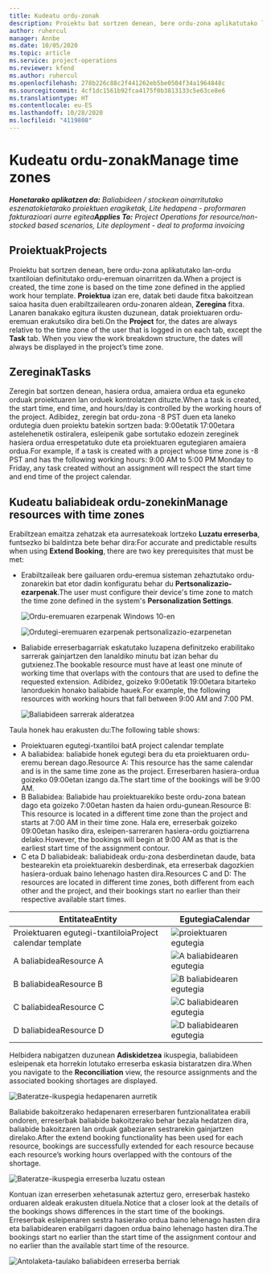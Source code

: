 ```yaml
---
title: Kudeatu ordu-zonak
description: Proiektu bat sortzen denean, bere ordu-zona aplikatutako lan-ordu txantiloian definitutako ordu-eremuan oinarritzen da.
author: ruhercul
manager: Annbe
ms.date: 10/05/2020
ms.topic: article
ms.service: project-operations
ms.reviewer: kfend
ms.author: ruhercul
ms.openlocfilehash: 278b226c88c2f441262eb5be0504f34a1964848c
ms.sourcegitcommit: 4cf1dc1561b92fca4175f0b3813133c5e63ce8e6
ms.translationtype: HT
ms.contentlocale: eu-ES
ms.lasthandoff: 10/28/2020
ms.locfileid: "4119808"
---
```

# <a name="manage-time-zones"></a><span data-ttu-id="6ce25-103">Kudeatu ordu-zonak</span><span class="sxs-lookup"><span data-stu-id="6ce25-103">Manage time zones</span></span>

<span data-ttu-id="6ce25-104">_**Honetarako aplikatzen da:** Baliabideen / stockean oinarritutako eszenatokietarako proiektuen eragiketak, Lite hedapena - proformaren fakturazioari aurre egitea_</span><span class="sxs-lookup"><span data-stu-id="6ce25-104">_**Applies To:** Project Operations for resource/non-stocked based scenarios, Lite deployment - deal to proforma invoicing_</span></span>


## <a name="projects"></a><span data-ttu-id="6ce25-105">Proiektuak</span><span class="sxs-lookup"><span data-stu-id="6ce25-105">Projects</span></span>

<span data-ttu-id="6ce25-106">Proiektu bat sortzen denean, bere ordu-zona aplikatutako lan-ordu txantiloian definitutako ordu-eremuan oinarritzen da.</span><span class="sxs-lookup"><span data-stu-id="6ce25-106">When a project is created, the time zone is based on the time zone defined in the applied work hour template.</span></span> <span data-ttu-id="6ce25-107">**Proiektua** izan ere, datak beti daude fitxa bakoitzean saioa hasita duen erabiltzailearen ordu-zonaren aldean, **Zeregina** fitxa. Lanaren banakako egitura ikusten duzunean, datak proiektuaren ordu-eremuan erakutsiko dira beti.</span><span class="sxs-lookup"><span data-stu-id="6ce25-107">On the **Project** for, the dates are always relative to the time zone of the user that is logged in on each tab, except the **Task** tab. When you view the work breakdown structure, the dates will always be displayed in the project’s time zone.</span></span>

## <a name="tasks"></a><span data-ttu-id="6ce25-108">Zereginak</span><span class="sxs-lookup"><span data-stu-id="6ce25-108">Tasks</span></span>

<span data-ttu-id="6ce25-109">Zeregin bat sortzen denean, hasiera ordua, amaiera ordua eta eguneko orduak proiektuaren lan orduek kontrolatzen dituzte.</span><span class="sxs-lookup"><span data-stu-id="6ce25-109">When a task is created, the start time, end time, and hours/day is controlled by the working hours of the project.</span></span> <span data-ttu-id="6ce25-110">Adibidez, zeregin bat ordu-zona -8 PST duen eta laneko ordutegia duen proiektu batekin sortzen bada: 9:00etatik 17:00etara astelehenetik ostiralera, esleipenik gabe sortutako edozein zereginek hasiera ordua errespetatuko dute eta proiektuaren egutegiaren amaiera ordua.</span><span class="sxs-lookup"><span data-stu-id="6ce25-110">For example, if a task is created with a project whose time zone is -8 PST and has the following working hours: 9:00 AM to 5:00 PM Monday to Friday, any task created without an assignment will respect the start time and end time of the project calendar.</span></span>

## <a name="manage-resources-with-time-zones"></a><span data-ttu-id="6ce25-111">Kudeatu baliabideak ordu-zonekin</span><span class="sxs-lookup"><span data-stu-id="6ce25-111">Manage resources with time zones</span></span>

<span data-ttu-id="6ce25-112">Erabiltzean emaitza zehatzak eta aurresatekoak lortzeko **Luzatu erreserba**, funtsezko bi baldintza bete behar dira:</span><span class="sxs-lookup"><span data-stu-id="6ce25-112">For accurate and predictable results when using **Extend Booking**, there are two key prerequisites that must be met:</span></span>  

- <span data-ttu-id="6ce25-113">Erabiltzaileak bere gailuaren ordu-eremua sisteman zehaztutako ordu-zonarekin bat etor dadin konfiguratu behar du **Pertsonalizazio-ezarpenak**.</span><span class="sxs-lookup"><span data-stu-id="6ce25-113">The user must configure their device's time zone to match the time zone defined in the system's **Personalization Settings**.</span></span>
 
  ![Ordu-eremuaren ezarpenak Windows 10-en](media/reconcile-assignments-03.png)

  ![Ordutegi-eremuaren ezarpenak pertsonalizazio-ezarpenetan](media/reconcile-assignments-04.png)
 
- <span data-ttu-id="6ce25-116">Baliabide erreserbagarriak eskatutako luzapena definitzeko erabilitako sarrerak gainjartzen den lanaldiko minutu bat izan behar du gutxienez.</span><span class="sxs-lookup"><span data-stu-id="6ce25-116">The bookable resource must have at least one minute of working time that overlaps with the contours that are used to define the requested extension.</span></span> <span data-ttu-id="6ce25-117">Adibidez, goizeko 9:00etatik 19:00etara bitarteko lanorduekin honako baliabide hauek.</span><span class="sxs-lookup"><span data-stu-id="6ce25-117">For example, the following resources with working hours that fall between 9:00 AM and 7:00 PM.</span></span> 

  ![Baliabideen sarrerak alderatzea](media/reconcile-assignments-05.png)

<span data-ttu-id="6ce25-119">Taula honek hau erakusten du:</span><span class="sxs-lookup"><span data-stu-id="6ce25-119">The following table shows:</span></span>

- <span data-ttu-id="6ce25-120">Proiektuaren egutegi-txantiloi bat</span><span class="sxs-lookup"><span data-stu-id="6ce25-120">A project calendar template</span></span>
- <span data-ttu-id="6ce25-121">A baliabidea: baliabide honek egutegi bera du eta proiektuaren ordu-eremu berean dago.</span><span class="sxs-lookup"><span data-stu-id="6ce25-121">Resource A: This resource has the same calendar and is in the same time zone as the project.</span></span> <span data-ttu-id="6ce25-122">Erreserbaren hasiera-ordua goizeko 09:00etan izango da.</span><span class="sxs-lookup"><span data-stu-id="6ce25-122">The start time of the bookings will be 9:00 AM.</span></span>
- <span data-ttu-id="6ce25-123">B Baliabidea: Baliabide hau proiektuarekiko beste ordu-zona batean dago eta goizeko 7:00etan hasten da haien ordu-gunean.</span><span class="sxs-lookup"><span data-stu-id="6ce25-123">Resource B: This resource is located in a different time zone than the project and starts at 7:00 AM in their time zone.</span></span> <span data-ttu-id="6ce25-124">Hala ere, erreserbak goizeko 09:00etan hasiko dira, esleipen-sarreraren hasiera-ordu goiztiarrena delako.</span><span class="sxs-lookup"><span data-stu-id="6ce25-124">However, the bookings will begin at 9:00 AM as that is the earliest start time of the assignment contour.</span></span>
- <span data-ttu-id="6ce25-125">C eta D baliabideak: baliabideak ordu-zona desberdinetan daude, bata bestearekin eta proiektuarekin desberdinak, eta erreserbak dagozkien hasiera-orduak baino lehenago hasten dira.</span><span class="sxs-lookup"><span data-stu-id="6ce25-125">Resources C and D: The resources are located in different time zones, both different from each other and the project, and their bookings start no earlier than their respective available start times.</span></span>

|<span data-ttu-id="6ce25-126">Entitatea</span><span class="sxs-lookup"><span data-stu-id="6ce25-126">Entity</span></span>  |<span data-ttu-id="6ce25-127">Egutegia</span><span class="sxs-lookup"><span data-stu-id="6ce25-127">Calendar</span></span>  |
|-|-|
|<span data-ttu-id="6ce25-128">Proiektuaren egutegi-txantiloia</span><span class="sxs-lookup"><span data-stu-id="6ce25-128">Project calendar template</span></span>   | ![proiektuaren egutegia](media/reconcile-assignments-06.png) |
|<span data-ttu-id="6ce25-130">A baliabidea</span><span class="sxs-lookup"><span data-stu-id="6ce25-130">Resource A</span></span>  | ![A baliabidearen egutegia](media/reconcile-assignments-06.png) |
|<span data-ttu-id="6ce25-132">B baliabidea</span><span class="sxs-lookup"><span data-stu-id="6ce25-132">Resource B</span></span>  |  ![B baliabidearen egutegia](media/reconcile-assignments-07.png) |
|<span data-ttu-id="6ce25-134">C baliabidea</span><span class="sxs-lookup"><span data-stu-id="6ce25-134">Resource C</span></span>  |  ![C baliabidearen egutegia](media/reconcile-assignments-08.png) |
|<span data-ttu-id="6ce25-136">D baliabidea</span><span class="sxs-lookup"><span data-stu-id="6ce25-136">Resource D</span></span>  | ![D baliabidearen egutegia](media/reconcile-assignments-09.png)  |
 
<span data-ttu-id="6ce25-138">Helbidera nabigatzen duzunean **Adiskidetzea** ikuspegia, baliabideen esleipenak eta horrekin lotutako erreserba eskasia bistaratzen dira.</span><span class="sxs-lookup"><span data-stu-id="6ce25-138">When you navigate to the **Reconciliation** view, the resource assignments and the associated booking shortages are displayed.</span></span>

![Bateratze-ikuspegia hedapenaren aurretik](media/reconcile-assignments-10.png)

<span data-ttu-id="6ce25-140">Baliabide bakoitzerako hedapenaren erreserbaren funtzionalitatea erabili ondoren, erreserbak baliabide bakoitzerako behar bezala hedatzen dira, baliabide bakoitzaren lan orduak gabeziaren sestrarekin gainjartzen direlako.</span><span class="sxs-lookup"><span data-stu-id="6ce25-140">After the extend booking functionality has been used for each resource, bookings are successfully extended for each resource because each resource’s working hours overlapped with the contours of the shortage.</span></span>

![Bateratze-ikuspegia erreserba luzatu ostean](media/reconcile-assignments-11.png) 

<span data-ttu-id="6ce25-142">Kontuan izan erreserben xehetasunak aztertuz gero, erreserbak hasteko orduaren aldeak erakusten dituela.</span><span class="sxs-lookup"><span data-stu-id="6ce25-142">Notice that a closer look at the details of the bookings shows differences in the start time of the bookings.</span></span> <span data-ttu-id="6ce25-143">Erreserbak esleipenaren sestra hasierako ordua baino lehenago hasten dira eta baliabidearen erabilgarri dagoen ordua baino lehenago hasten dira.</span><span class="sxs-lookup"><span data-stu-id="6ce25-143">The bookings start no earlier than the start time of the assignment contour and no earlier than the available start time of the resource.</span></span>

![Antolaketa-taulako baliabideen erreserba berriak](media/reconcile-assignments-12.png)
